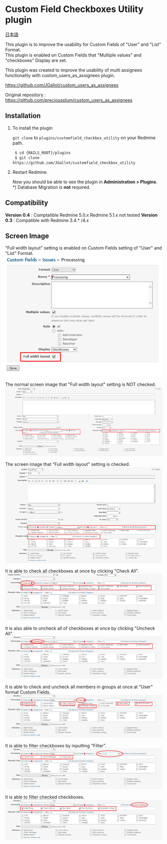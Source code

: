 # Custom Field Checkboxes Utility plugin
[日本語](README_Ja.md)

This plugin is to improve the usability for Custom Fields of "User" and "List" Format.  
This plugin is enabled on Custom Fields that "Multiple values" and "checkboxes" Display are set.

This plugin was created to improve the usability of multi assignees functionality with custom_users_as_assignees plugin.

https://github.com/JGallot/custom_users_as_assignees

Original repository : https://github.com/preciousplum/custom_users_as_assignees

## Installation

1. To install the plugin

    `git clone` to `plugins/customfield_checkbox_utility` on your Redmine path.

        $ cd {RAILS_ROOT}/plugins
        $ git clone https://github.com/JGallot/customfield_checkbox_utility

2. Restart Redmine.

    Now you should be able to see the plugin in **Administration > Plugins**.  
    *) Database Migration is **not** required.

## Compatibility
__Version 0.4__ :
Comptatible Redmine 5.0.x
Redmine 5.1.x not tested
__Version 0.3__ :
Compatible with Redmine 3.4.* /4.x  

## Screen Image
"Full width layout" setting is enabled on Custom Fields setting of "User" and "List" Format.
![Screen Image](assets/images/FullWidthLayout.png)  

The normal screen image that "Full width layout" setting is NOT checked.  
![Screen Image](assets/images/Normal.png)  

The screen image that "Full width layout" setting is checked.  
![Screen Image](assets/images/Wide.png)  

It is able to check all checkboxes at once by clicking "Check All".  
![Screen Image](assets/images/CheckAll.png)  

It is also able to uncheck all of checkboxes at once by clicking "Uncheck All".  
![Screen Image](assets/images/UncheckAll.png)  

It is able to check and uncheck all members in groups at once at "User" format Custom Fields. 
![Screen Image](assets/images/CheckGroup.png)  

It is able to filter checkboxes by inputting "Filter".  
![Screen Image](assets/images/Filter.png)  

It is able to filter checked checkboxes.  
![Screen Image](assets/images/ShowChecked.png)  
